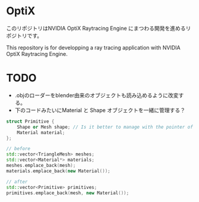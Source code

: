 # OptiX
このリポジトリはNVIDIA OptiX Raytracing Engine にまつわる開発を進めるリポジトリです。

This repository is for developping a ray tracing application with NVIDIA OptiX Raytracing Engine.

# TODO
- .objのローダーをblender由来のオブジェクトも読み込めるように改変する。
- 下のコードみたいにMaterial と Shape オブジェクトを一緒に管理する？
```c++
struct Primitive {
    Shape or Mesh shape; // Is it better to manage with the pointer of abstract class?
    Material material;
};

// before
std::vector<TriangleMesh> meshes;
std::vector<Material*> materials;
meshes.emplace_back(mesh);
materials.emplace_back(new Material());

// after
std::vector<Primitive> primitives;
primitives.emplace_back(mesh, new Material());
```